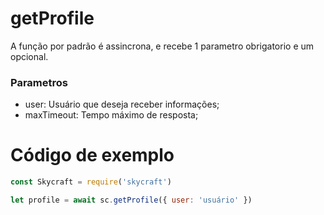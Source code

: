 # getProfile

A função por padrão é assincrona, e recebe 1 parametro obrigatorio e um opcional.

### Parametros
- user: Usuário que deseja receber informações;
- maxTimeout: Tempo máximo de resposta;

# Código de exemplo

```js
const Skycraft = require('skycraft')

let profile = await sc.getProfile({ user: 'usuário' })
```